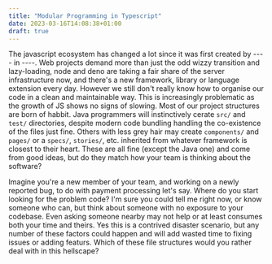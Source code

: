 ```yaml
---
title: "Modular Programming in Typescript"
date: 2023-03-16T14:08:38+01:00
draft: true
---
```


The javascript ecosystem has changed a lot since it was first created by ---- in ----. Web projects demand more than just the odd wizzy transition and lazy-loading, node and deno are taking a fair share of the server infrastructure now, and there's a new framework, library or language extension every day. However we still don't really know how to organise our code in a clean and maintainable way. This is increasingly problematic as the growth of JS shows no signs of slowing.
Most of our project structures are born of habbit. Java programmers will instinctively cerate `src/` and `test/` directories, despite modern code bundling handling the co-existence of the files just fine. Others with less grey hair may create `components/` and `pages/` or a `specs/`, `stories/`, etc. inherited from whatever framework is closest to their heart. These are all fine (except the Java one) and come from good ideas, but do they match how your team is thinking about the software?

Imagine you're a new member of your team, and working on a newly reported bug, to do with payment processing let's say. Where do you start looking for the problem code? I'm sure you could tell me right now, or know someone who can, but think about someone with no exposure to your codebase. Even asking someone nearby may not help or at least consumes both your time and theirs. Yes this is a contrived disaster scenario, but any number of these factors could happen and will add wasted time to fixing issues or adding featurs. Which of these file structures would you rather deal with in this hellscape?

